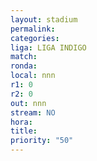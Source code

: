 ```yaml
---
layout: stadium
permalink: 
categories: 
liga: LIGA INDIGO
match: 
ronda: 
local: nnn
r1: 0
r2: 0
out: nnn
stream: NO
hora: 
title: 
priority: "50"
---
```


